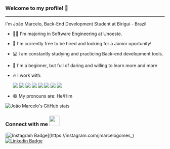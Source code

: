 
### Welcome to my profile! 👋
<hr/>
I'm João Marcelo, Back-End Development Student at Birigui - Brazil

- 🧑‍🎓 I'm majoring in Software Engineering at Unoeste.
- 👔 I'm currently free to be hired and looking for a Junior oportunity!
- 💻 I am constantly studying and practicing Back-end development tools.
- 🤔 I'm a beginner, but full of daring and willing to learn more and more
- 🔥 I work with: <p> <img src="https://img.shields.io/badge/Python-FFFF00?style=for-the-badge&logo=python&logoColor=blue"/> <img src="https://img.shields.io/badge/JavaScript-323330?style=for-the-badge&logo=javascript&logoColor=F7DF1E"/> <img src="https://img.shields.io/badge/Node.js-339933?style=for-the-badge&logo=nodedotjs&logoColor=white"/> <img src="https://img.shields.io/badge/Express.js-000000?style=for-the-badge&logo=express&logoColor=white"/> <img src="https://img.shields.io/badge/MongoDB-4EA94B?style=for-the-badge&logo=mongodb&logoColor=white"/> <img src="https://img.shields.io/badge/PostgreSQL-316192?style=for-the-badge&logo=postgresql&logoColor=white"/> <img src="https://img.shields.io/badge/TypeScript-007ACC?style=for-the-badge&logo=typescript&logoColor=white"/> <img src="https://img.shields.io/badge/HTML5-E34F26?style=for-the-badge&logo=html5&logoColor=white"/> </p>

- 😄 My pronouns are: He/Him

![João Marcelo's GitHub stats](https://github-readme-stats.vercel.app/api?username=joaomarcelogomes&show_icons=true&theme=radical)

  <h3>Connect with me <img src="https://raw.githubusercontent.com/TheDudeThatCode/TheDudeThatCode/master/Assets/Handshake.gif" height="32px"/> </h3>
 
 [![Instagram Badge](https://img.shields.io/badge/Instagram-E4405F?style=for-the-badge&logo=instagram&logoColor=white&link=https://instagram.com/jmarcelogomes_)](https://instagram.com/jmarcelogomes_)
[![Linkedin Badge](https://img.shields.io/badge/-LinkedIn-blue?style=flat-square&logo=Linkedin&logoColor=white&link=https://linkedin.com/in/joaomarcelosgomes)](https://linkedin.com/in/joaomarcelosgomes)


